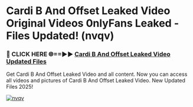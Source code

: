 # Cardi B And Offset Leaked Video Original Videos 0nlyFans Leaked - Files Updated! (nvqv)

<h3>🔴 CLICK HERE 🌐==►► <a href="https://tinyurl.com/2wckxsce" rel="nofollow">Cardi B And Offset Leaked Video Updated Files</a></h3>

Get Cardi B And Offset Leaked Video and all content. Now you can access all videos and pictures of Cardi B And Offset Leaked Video. New Updated Files 2025!

[![nvqv](https://i.imgur.com/AFduVYN.gif)](https://tinyurl.com/2wckxsce)
